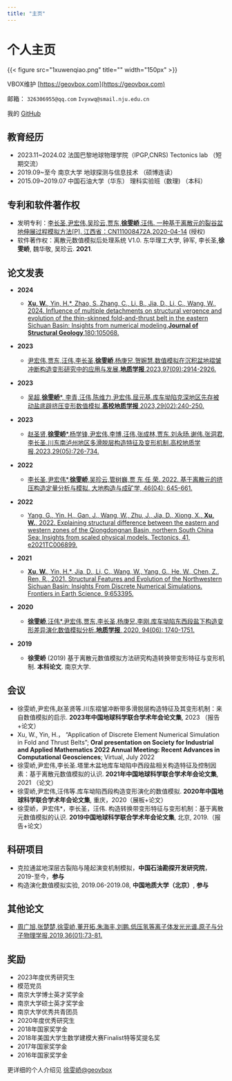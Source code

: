 ```yaml
---
title: "主页"
---
```


# 个人主页

{{< figure src="1xuwenqiao.png" title=""  width="150px" >}}

VBOX维护 [https://geovbox.com](https://geovbox.com)

邮箱： `326306955@qq.com` `Ivyxwq@smail.nju.edu.cn`  

我的 [GitHub](https://github.com/Ivyxwq) 

## 教育经历

- 2023.11~2024.02  法国巴黎地球物理学院（IPGP,CNRS)        Tectonics lab               （短期交流）
- 2019.09~至今  南京大学         地球探测与信息技术               （硕博连读）  
- 2015.09~2019.07  中国石油大学（华东）      理科实验班（数理)                  （本科）  

## 专利和软件著作权

- 发明专利：[李长圣,尹宏伟,吴珍云,贾东,**徐雯峤**,汪伟. 一种基于离散元的裂谷盆地伸展过程模拟方法[P]. 江西省：CN111008472A,2020-04-14](https://kns.cnki.net/kcms2/article/abstract?v=kxaUMs6x7-4I2jr5WTdXti3zQ9F92xu0ManZHCyoNk-lwS3y-OLIR0jkpLUobRbf1bS1mV7lVm0MbHhvhU93NbegZGA6PYlB&uniplatform=NZKPT)   (授权)
- 软件著作权：离散元数值模拟后处理系统 V1.0. 东华理工大学, 钟军, 李长圣,**徐雯峤**, 魏华敬, 吴珍云. **2021**.

## 论文发表

- **2024**  
	- [**Xu, W.**, Yin, H.*, Zhao, S.,Zhang, C., Li, B., Jia, D., Li, C., Wang, W., 2024. Influence of multiple detachments on structural vergence and evolution of the thin-skinned fold-and-thrust belt in the eastern Sichuan Basin: Insights from numerical modeling,**Journal of Structural Geology**,180:105068.](https://doi.org/10.1016/j.jsg.2024.105068) 

- **2023**  
	- [尹宏伟,贾东,汪伟,李长圣,**徐雯峤**,杨庚兄,贺婉慧.数值模拟在沉积盆地褶皱冲断构造变形研究中的应用与发展.**地质学报**,2023,97(09):2914-2926.](https://doi.org/10.19762/j.cnki.dizhixuebao.2023136) 

- **2023** 
	- [吴超,**徐雯峤***, 李青,汪伟,陈维力,尹宏伟,屈元基.库车坳陷克深地区先存被动盐底辟挤压变形数值模拟.**高校地质学报**,2023,29(02):240-250.](https://doi.org/10.16108/j.issn1006-7493.2021057) 
	
- **2023**  
	- [赵圣贤,**徐雯峤***,杨学锋,尹宏伟,李博,汪伟,张成林,贾东,刘永旸,谢伟,张洞君,李长圣.川东南泸州地区多滑脱层构造特征及变形机制.高校地质学报,2023,29(05):726-734.](https://doi.org/10.16108/j.issn1006-7493.2022029) 

- **2022**  

	- [李长圣,尹宏伟*,**徐雯峤**,吴珍云,管树巍,贾 东,任 荣. 2022. 基于离散元的挤压构造定量分析与模拟. 大地构造与成矿学, 46(04): 645-661.](https://doi.org/10.16539/j.ddgzyckx.2022.04.001) 

- **2022**  

	- [Yang, G., Yin, H., Gan, J., Wang, W., Zhu, J., Jia, D., Xiong, X., **Xu, W.**, 2022. Explaining structural difference between the eastern and western zones of the Qiongdongnan Basin, northern South China Sea: Insights from scaled physical models. Tectonics, 41, e2021TC006899.](https://doi.org/10.1029/2021TC006899) 

- **2021**  
	- [**Xu, W.**, Yin, H.*, Jia, D., Li, C., Wang, W., Yang, G., He, W., Chen, Z., Ren, R., 2021. Structural Features and Evolution of the Northwestern Sichuan Basin: Insights From Discrete Numerical Simulations. Frontiers in Earth Science, 9:653395.](https://doi.org/10.3389/feart.2021.653395) 
	
- **2020**  

	- [**徐雯峤**,汪伟*,尹宏伟,贾东,李长圣,杨庚兄,李刚.库车坳陷东西段盐下构造变形差异演化数值模拟分析.**地质学报**, 2020, 94(06): 1740-1751. ](http://t.cn/A6y6QcwC)    
- **2019**  

	- **徐雯峤** (2019) 基于离散元数值模拟方法研究构造转换带变形特征与变形机制. **本科论文**. 南京大学.


## 会议

- 徐雯峤,尹宏伟,赵圣贤等.川东褶皱冲断带多滑脱层构造特征及其变形机制：来自数值模拟的启示. **2023年中国地球科学联合学术年会论文集**, 2023 （报告+论文）
- Xu, W., Yin, H.， “Application of Discrete Element Numerical Simulation in Fold and Thrust Belts”; **Oral presentation on Society for Industrial and Applied Mathematics 2022 Annual Meeting: Recent Advances in Computational Geosciences**; Virtual, July 2022 
- 徐雯峤,尹宏伟,李长圣.塔里木盆地库车坳陷中西段盐相关构造特征及控制因素：基于离散元数值模拟的认识. **2021年中国地球科学联合学术年会论文集**, 2021 （论文）
- 徐雯峤,尹宏伟,汪伟等.库车坳陷西段构造变形演化的数值模拟. **2020年中国地球科学联合学术年会论文集**, 重庆，2020（展板+论文）
- 徐雯峤，尹宏伟*，李长圣，汪伟. 构造转换带变形特征与变形机制：基于离散元数值模拟的认识. **2019中国地球科学联合学术年会论文集**, 北京, 2019.（报告+论文）

## 科研项目

- 克拉通盆地深层古裂陷与隆起演变机制模拟，**中国石油勘探开发研究院**，2019-至今，**参与**
- 构造演化数值模拟实验, 2019.06-2019.08, **中国地质大学（北京）**, **参与**

## 其他论文

- [周广旭,张楚楚,徐雯峤,董开拓,朱海丰,刘鹏.低压氢等离子体发光光谱.原子与分子物理学报,2019,36(01):73-81.](https://kns.cnki.net/KCMS/detail/detail.aspx?dbcode=CJFQ&dbname=CJFDLAST2019&filename=YZYF201901013&uid=WEEvREcwSlJHSldRa1FhcTdnTnhYWU9LejJJZHpTOExQTFljMlM2U1JmST0=$9A4hF_YAuvQ5obgVAqNKPCYcEjKensW4IQMovwHtwkF4VYPoHbKxJw!!&v=Mjg0OTZXNzNMUERmU2FMRzRIOWpNcm85RVo0UjhlWDFMdXhZUzdEaDFUM3FUcldNMUZyQ1VSN3FmWU9kdEZDcms=)  



## 奖励

- 2023年度优秀研究生 
- 模范党员
- 南京大学博士英才奖学金
- 南京大学硕士英才奖学金
- 南京大学优秀共青团员
- 2020年度优秀研究生
- 2018年国家奖学金
- 2018年美国大学生数学建模大赛Finalist特等奖提名奖
- 2017年国家奖学金
- 2016年国家奖学金




更详细的个人介绍见 [徐雯峤@geovbox](https://geovbox.com/about/xuwenqiao/)

